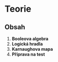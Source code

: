 # Teorie

## Obsah

1. **Booleova algebra**
2. **Logická hradla**
3. **Karnaughova mapa**
4. **Příprava na test**
